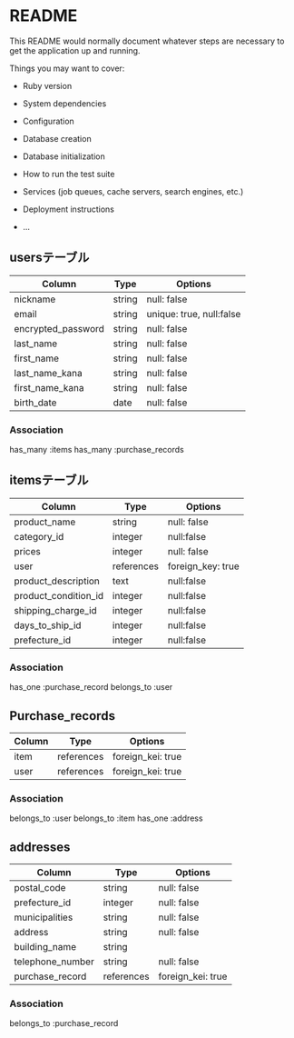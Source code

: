 # README

This README would normally document whatever steps are necessary to get the
application up and running.

Things you may want to cover:

* Ruby version

* System dependencies

* Configuration

* Database creation

* Database initialization

* How to run the test suite

* Services (job queues, cache servers, search engines, etc.)

* Deployment instructions

* ...
## usersテーブル
|Column             |Type        |Options|
|-------------------|------------|------------------------|
|nickname           | string     |null: false             |
|email              | string     |unique: true, null:false|
|encrypted_password |  string    |null: false             |
|last_name          | string     |null: false             |
|first_name         | string     |null: false             |
|last_name_kana     | string     |null: false             |
|first_name_kana    | string     |null: false             |
|birth_date         | date       |null: false             |

### Association
has_many :items
has_many :purchase_records


## itemsテーブル

|Column              |Type        |Options|
|--------------------|------------|------------------|
|product_name        | string     |null: false       |
|category_id         |  integer   |null:false        |
|prices              |  integer   |null: false       |
|user                | references |foreign_key: true |
|product_description |  text      |null:false        |
|product_condition_id| integer    |null:false        |
|shipping_charge_id | integer    |null:false        |
|days_to_ship_id     |  integer   |null:false        |
|prefecture_id       |  integer   |null:false        |


### Association
has_one :purchase_record
belongs_to :user

## Purchase_records

|Column             |Type        |Options|
|-----------------|------------|------------------|
| item            | references | foreign_kei: true|
| user            | references |foreign_kei: true |
### Association

belongs_to :user
belongs_to :item
has_one :address

## addresses
|Column             |Type        |Options|
|-----------------|------------|-----------------|
|postal_code      | string     |null: false      |
|prefecture_id    | integer    |null: false      |
|municipalities   | string     |null: false      |
|address          | string     |null: false      |
|building_name    | string     |                 |
|telephone_number | string     |null: false      |
|purchase_record  |references  |foreign_kei: true|
### Association
belongs_to :purchase_record